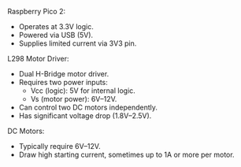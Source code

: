 Raspberry Pico 2:

- Operates at 3.3V logic.
- Powered via USB (5V).
- Supplies limited current via 3V3 pin.

L298 Motor Driver:

- Dual H-Bridge motor driver.
- Requires two power inputs:
  - Vcc (logic): 5V for internal logic.
  - Vs (motor power): 6V–12V.
- Can control two DC motors independently.
- Has significant voltage drop (1.8V–2.5V).

DC Motors:

- Typically require 6V–12V.
- Draw high starting current, sometimes up to 1A or more per motor.

